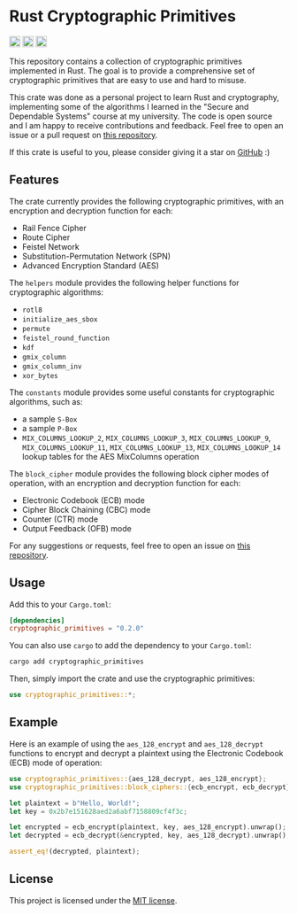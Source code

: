 Rust Cryptographic Primitives
=============================
[<img alt="github" src="https://img.shields.io/badge/github-razvanperial/cryptographic_primitives-8da0cb?style=for-the-badge&labelColor=555555&logo=github" height="20">](https://github.com/razvanperial/cryptographic_primitives)
[<img alt="crates.io" src="https://img.shields.io/crates/v/cryptographic_primitives.svg?style=for-the-badge&color=fc8d62&logo=rust" height="20">](https://crates.io/crates/cryptographic_primitives)
[<img alt="docs.rs" src="https://img.shields.io/badge/docs.rs-cryptographic_primitives-66c2a5?style=for-the-badge&labelColor=555555&logo=docs.rs" height="20">](https://docs.rs/cryptographic_primitives/0.2.0/cryptographic_primitives/)

This repository contains a collection of cryptographic primitives implemented in Rust. The goal is to provide a comprehensive set of cryptographic primitives that are easy to use and hard to misuse. 

This crate was done as a personal project to learn Rust and cryptography, implementing some of the algorithms I learned in the "Secure and Dependable Systems" course at my university. The code is open source and I am happy to receive contributions and feedback. Feel free to open an issue or a pull request on [this repository](https://github.com/razvanperial/cryptographic_primitives).

If this crate is useful to you, please consider giving it a star on [GitHub](https://github.com/razvanperial/cryptographic_primitives) :)

## Features

The crate currently provides the following cryptographic primitives, with an encryption and decryption function for each:

- Rail Fence Cipher
- Route Cipher
- Feistel Network
- Substitution-Permutation Network (SPN)
- Advanced Encryption Standard (AES)

The `helpers` module provides the following helper functions for cryptographic algorithms:

- `rotl8`
- `initialize_aes_sbox`
- `permute`
- `feistel_round_function`
- `kdf`
- `gmix_column`
- `gmix_column_inv`
- `xor_bytes`

The `constants` module provides some useful constants for cryptographic algorithms, such as:
- a sample `S-Box`
- a sample `P-Box`
- `MIX_COLUMNS_LOOKUP_2`, `MIX_COLUMNS_LOOKUP_3`, `MIX_COLUMNS_LOOKUP_9`, `MIX_COLUMNS_LOOKUP_11`, `MIX_COLUMNS_LOOKUP_13`, `MIX_COLUMNS_LOOKUP_14` lookup tables for the AES MixColumns operation

The `block_cipher` module provides the following block cipher modes of operation, with an encryption and decryption function for each:
- Electronic Codebook (ECB) mode
- Cipher Block Chaining (CBC) mode
- Counter (CTR) mode
- Output Feedback (OFB) mode

For any suggestions or requests, feel free to open an issue on [this repository](https://github.com/razvanperial/cryptographic_primitives).

## Usage

Add this to your `Cargo.toml`:

```toml
[dependencies]
cryptographic_primitives = "0.2.0"
```
You can also use `cargo` to add the dependency to your `Cargo.toml`:

```sh
cargo add cryptographic_primitives
```

Then, simply import the crate and use the cryptographic primitives:

```rust
use cryptographic_primitives::*;
```

## Example

Here is an example of using the `aes_128_encrypt` and `aes_128_decrypt` functions to encrypt and decrypt a plaintext using the Electronic Codebook (ECB) mode of operation:

```rust
use cryptographic_primitives::{aes_128_decrypt, aes_128_encrypt};
use cryptographic_primitives::block_ciphers::{ecb_encrypt, ecb_decrypt};

let plaintext = b"Hello, World!";
let key = 0x2b7e151628aed2a6abf7158809cf4f3c;

let encrypted = ecb_encrypt(plaintext, key, aes_128_encrypt).unwrap();
let decrypted = ecb_decrypt(&encrypted, key, aes_128_decrypt).unwrap();

assert_eq!(decrypted, plaintext);
```

## License

This project is licensed under the [MIT license](https://github.com/razvanperial/cryptographic_primitives/blob/master/LICENSE).
